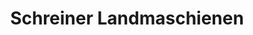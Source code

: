 ---
title: "Schreiner Landmaschienen"
url: /steffenberg/schreiner-landmaschienen/
shop: Landwirtschaftlich
---